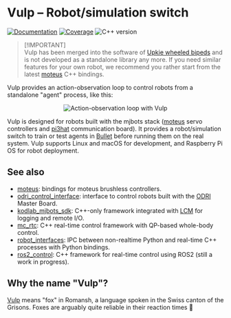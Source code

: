 # Vulp – Robot/simulation switch

[![Documentation](https://img.shields.io/github/actions/workflow/status/upkie/vulp/docs.yml?branch=main&label=docs)](https://upkie.github.io/vulp/)
[![Coverage](https://coveralls.io/repos/github/upkie/vulp/badge.svg?branch=main)](https://coveralls.io/github/upkie/vulp?branch=main)
![C++ version](https://img.shields.io/badge/C++-17-blue.svg?style=flat)

> [!IMPORTANT]\
> Vulp has been merged into the software of [Upkie wheeled bipeds](https://github.com/upkie/upkie) and is not developed as a standalone library any more. If you need similar features for your own robot, we recommend you rather start from the latest [moteus](https://pypi.org/project/moteus/) C++ bindings.

Vulp provides an action-observation loop to control robots from a standalone "agent" process, like this:

<p align="center">
<img src="https://raw.githubusercontent.com/upkie/vulp/main/docs/figures/action-observation-loop-full.svg" alt="Action-observation loop with Vulp" class="center"/>
</p>

Vulp is designed for robots built with the mjbots stack ([moteus](https://github.com/mjbots/moteus/) servo controllers and [pi3hat](https://github.com/mjbots/pi3hat/) communication board). It provides a robot/simulation switch to train or test agents in [Bullet](https://github.com/bulletphysics/bullet3) before running them on the real system. Vulp supports Linux and macOS for development, and Raspberry Pi OS for robot deployment.

## See also

* [moteus](https://pypi.org/project/moteus/): bindings for moteus brushless controllers.
* [odri_control_interface](https://github.com/open-dynamic-robot-initiative/odri_control_interface): interface to control robots built with the [ODRI](https://github.com/open-dynamic-robot-initiative) Master Board.
* [kodlab_mjbots_sdk](https://github.com/KodlabPenn/kodlab_mjbots_sdk): C++-only framework integrated with [LCM](https://lcm-proj.github.io/lcm/) for logging and remote I/O.
* [mc\_rtc](https://github.com/jrl-umi3218/mc_rtc/): C++ real-time control framework with QP-based whole-body control.
* [robot\_interfaces](https://github.com/open-dynamic-robot-initiative/robot_interfaces): IPC between non-realtime Python and real-time C++ processes with Python bindings.
* [ros2_control](https://github.com/ros-controls/ros2_control): C++ framework for real-time control using ROS2 (still a work in progress).

## Why the name "Vulp"?

[Vulp](https://en.wiktionary.org/wiki/vulp#Noun_2) means "fox" in Romansh, a language spoken in the Swiss canton of the Grisons. Foxes are arguably quite reliable in their reaction times 🦊
